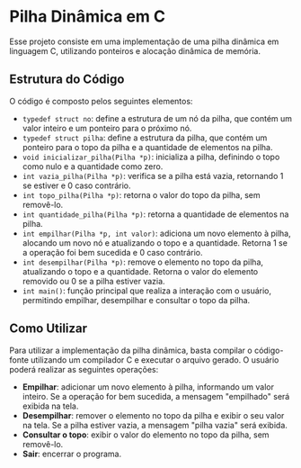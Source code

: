 # Pilha Dinâmica em C
Esse projeto consiste em uma implementação de uma pilha dinâmica em linguagem C, utilizando ponteiros e alocação dinâmica de memória.

## Estrutura do Código
O código é composto pelos seguintes elementos:

- `typedef struct no`: define a estrutura de um nó da pilha, que contém um valor inteiro e um ponteiro para o próximo nó.
- `typedef struct pilha`: define a estrutura da pilha, que contém um ponteiro para o topo da pilha e a quantidade de elementos na pilha.
- `void inicializar_pilha(Pilha *p)`: inicializa a pilha, definindo o topo como nulo e a quantidade como zero.
- `int vazia_pilha(Pilha *p)`: verifica se a pilha está vazia, retornando 1 se estiver e 0 caso contrário.
- `int topo_pilha(Pilha *p)`: retorna o valor do topo da pilha, sem removê-lo.
- `int quantidade_pilha(Pilha *p)`: retorna a quantidade de elementos na pilha.
- `int empilhar(Pilha *p, int valor)`: adiciona um novo elemento à pilha, alocando um novo nó e atualizando o topo e a quantidade. Retorna 1 se a operação foi bem sucedida e 0 caso contrário.
- `int desempilhar(Pilha *p)`: remove o elemento no topo da pilha, atualizando o topo e a quantidade. Retorna o valor do elemento removido ou 0 se a pilha estiver vazia.
- `int main()`: função principal que realiza a interação com o usuário, permitindo empilhar, desempilhar e consultar o topo da pilha.
## Como Utilizar
Para utilizar a implementação da pilha dinâmica, basta compilar o código-fonte utilizando um compilador C e executar o arquivo gerado. O usuário poderá realizar as seguintes operações:

- **Empilhar**: adicionar um novo elemento à pilha, informando um valor inteiro. Se a operação for bem sucedida, a mensagem "empilhado" será exibida na tela.
- **Desempilhar**: remover o elemento no topo da pilha e exibir o seu valor na tela. Se a pilha estiver vazia, a mensagem "pilha vazia" será exibida.
- **Consultar o topo**: exibir o valor do elemento no topo da pilha, sem removê-lo.
- **Sair**: encerrar o programa.

